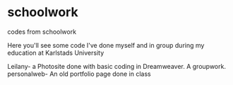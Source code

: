 # schoolwork
codes from schoolwork

Here you'll see some code I've done myself and in group during my education at Karlstads University

Leilany- a Photosite done with basic coding in Dreamweaver. A groupwork.
personalweb- An old portfolio page done in class

